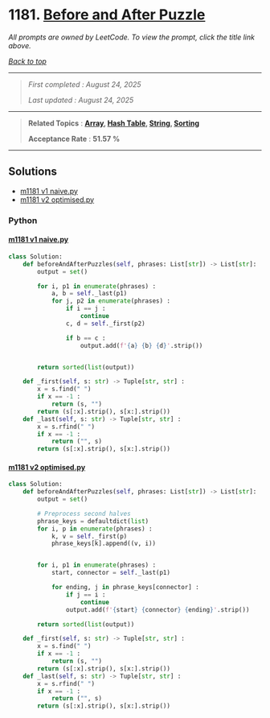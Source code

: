 # 1181. [Before and After Puzzle](<https://leetcode.com/problems/before-and-after-puzzle>)

*All prompts are owned by LeetCode. To view the prompt, click the title link above.*

*[Back to top](<../README.md>)*

------

> *First completed : August 24, 2025*
>
> *Last updated : August 24, 2025*

------

> **Related Topics** : **[Array](<by_topic/Array.md>), [Hash Table](<by_topic/Hash Table.md>), [String](<by_topic/String.md>), [Sorting](<by_topic/Sorting.md>)**
>
> **Acceptance Rate** : **51.57 %**

------

## Solutions

- [m1181 v1 naive.py](<../my-submissions/m1181 v1 naive.py>)
- [m1181 v2 optimised.py](<../my-submissions/m1181 v2 optimised.py>)
### Python
#### [m1181 v1 naive.py](<../my-submissions/m1181 v1 naive.py>)
```Python
class Solution:
    def beforeAndAfterPuzzles(self, phrases: List[str]) -> List[str]:
        output = set()

        for i, p1 in enumerate(phrases) :
            a, b = self._last(p1)
            for j, p2 in enumerate(phrases) :
                if i == j :
                    continue
                c, d = self._first(p2)

                if b == c :
                    output.add(f'{a} {b} {d}'.strip())


        return sorted(list(output))

    def _first(self, s: str) -> Tuple[str, str] :
        x = s.find(" ")
        if x == -1 :
            return (s, "")
        return (s[:x].strip(), s[x:].strip())
    def _last(self, s: str) -> Tuple[str, str] :
        x = s.rfind(" ")
        if x == -1 :
            return ("", s)
        return (s[:x].strip(), s[x:].strip())
```

#### [m1181 v2 optimised.py](<../my-submissions/m1181 v2 optimised.py>)
```Python
class Solution:
    def beforeAndAfterPuzzles(self, phrases: List[str]) -> List[str]:
        output = set()

        # Preprocess second halves
        phrase_keys = defaultdict(list)
        for i, p in enumerate(phrases) :
            k, v = self._first(p)
            phrase_keys[k].append((v, i))


        for i, p1 in enumerate(phrases) :
            start, connector = self._last(p1)

            for ending, j in phrase_keys[connector] :
                if j == i :
                    continue
                output.add(f'{start} {connector} {ending}'.strip())

        return sorted(list(output))

    def _first(self, s: str) -> Tuple[str, str] :
        x = s.find(" ")
        if x == -1 :
            return (s, "")
        return (s[:x].strip(), s[x:].strip())
    def _last(self, s: str) -> Tuple[str, str] :
        x = s.rfind(" ")
        if x == -1 :
            return ("", s)
        return (s[:x].strip(), s[x:].strip())
```

